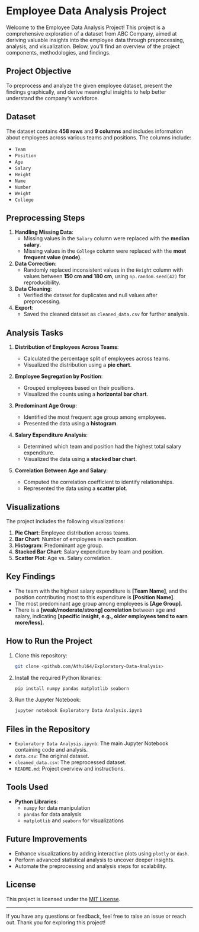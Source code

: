 # Employee Data Analysis Project

Welcome to the Employee Data Analysis Project! This project is a comprehensive exploration of a dataset from ABC Company, aimed at deriving valuable insights into the employee data through preprocessing, analysis, and visualization. Below, you'll find an overview of the project components, methodologies, and findings.

## Project Objective
To preprocess and analyze the given employee dataset, present the findings graphically, and derive meaningful insights to help better understand the company’s workforce.

## Dataset
The dataset contains **458 rows** and **9 columns** and includes information about employees across various teams and positions. The columns include:
- `Team`
- `Position`
- `Age`
- `Salary`
- `Height`
- `Name`
- `Number`
- `Weight`
- `College`

## Preprocessing Steps
1. **Handling Missing Data**:
   - Missing values in the `Salary` column were replaced with the **median salary**.
   - Missing values in the `College` column were replaced with the **most frequent value (mode)**.
2. **Data Correction**:
   - Randomly replaced inconsistent values in the `Height` column with values between **150 cm and 180 cm**, using `np.random.seed(42)` for reproducibility.
3. **Data Cleaning**:
   - Verified the dataset for duplicates and null values after preprocessing.
4. **Export**:
   - Saved the cleaned dataset as `cleaned_data.csv` for further analysis.

## Analysis Tasks
1. **Distribution of Employees Across Teams**:
   - Calculated the percentage split of employees across teams.
   - Visualized the distribution using a **pie chart**.

2. **Employee Segregation by Position**:
   - Grouped employees based on their positions.
   - Visualized the counts using a **horizontal bar chart**.

3. **Predominant Age Group**:
   - Identified the most frequent age group among employees.
   - Presented the data using a **histogram**.

4. **Salary Expenditure Analysis**:
   - Determined which team and position had the highest total salary expenditure.
   - Visualized the data using a **stacked bar chart**.

5. **Correlation Between Age and Salary**:
   - Computed the correlation coefficient to identify relationships.
   - Represented the data using a **scatter plot**.

## Visualizations
The project includes the following visualizations:
1. **Pie Chart**: Employee distribution across teams.
2. **Bar Chart**: Number of employees in each position.
3. **Histogram**: Predominant age group.
4. **Stacked Bar Chart**: Salary expenditure by team and position.
5. **Scatter Plot**: Age vs. Salary correlation.

## Key Findings
- The team with the highest salary expenditure is **[Team Name]**, and the position contributing most to this expenditure is **[Position Name]**.
- The most predominant age group among employees is **[Age Group]**.
- There is a **[weak/moderate/strong] correlation** between age and salary, indicating **[specific insight, e.g., older employees tend to earn more/less].**

## How to Run the Project
1. Clone this repository:
   ```bash
   git clone <github.com/Athul64/Exploratory-Data-Analysis>
   ```
2. Install the required Python libraries:
   ```bash
   pip install numpy pandas matplotlib seaborn
   ```
3. Run the Jupyter Notebook:
   ```bash
   jupyter notebook Exploratory Data Analysis.ipynb
   ```

## Files in the Repository
- `Exploratory Data Analysis.ipynb`: The main Jupyter Notebook containing code and analysis.
- `data.csv`: The original dataset.
- `cleaned_data.csv`: The preprocessed dataset.
- `README.md`: Project overview and instructions.

## Tools Used
- **Python Libraries**:
  - `numpy` for data manipulation
  - `pandas` for data analysis
  - `matplotlib` and `seaborn` for visualizations

## Future Improvements
- Enhance visualizations by adding interactive plots using `plotly` or `dash`.
- Perform advanced statistical analysis to uncover deeper insights.
- Automate the preprocessing and analysis steps for scalability.

## License
This project is licensed under the [MIT License](LICENSE).

---

If you have any questions or feedback, feel free to raise an issue or reach out. Thank you for exploring this project!

